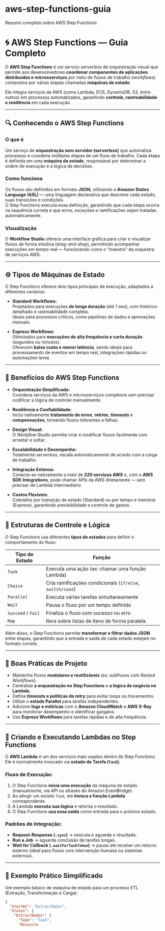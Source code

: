 # aws-step-functions-guia
Resumo completo sobre AWS Step Functions

# 🌀 AWS Step Functions — Guia Completo

O **AWS Step Functions** é um serviço *serverless* de orquestração visual que permite aos desenvolvedores **coordenar componentes de aplicações distribuídas e microsserviços** por meio de fluxos de trabalho (*workflows*) compostos por várias etapas chamadas **máquinas de estado**.  

Ele integra serviços da AWS (como Lambda, ECS, DynamoDB, S3, entre outros) em processos automatizados, garantindo **controle, rastreabilidade e resiliência** em cada execução.

---

## 🔍 Conhecendo o AWS Step Functions

### **O que é**
Um serviço de **orquestração sem servidor (serverless)** que automatiza processos e coordena múltiplas etapas de um fluxo de trabalho. Cada etapa é definida em uma **máquina de estado**, responsável por determinar a ordem de execução e a lógica de decisões.

### **Como funciona**
Os fluxos são definidos em formato **JSON**, utilizando a **Amazon States Language (ASL)** — uma linguagem declarativa que descreve cada estado, suas transições e condições.  
O Step Functions executa essa definição, garantindo que cada etapa ocorra na sequência correta e que erros, exceções e ramificações sejam tratadas automaticamente.

### **Visualização**
O **Workflow Studio** oferece uma interface gráfica para criar e visualizar fluxos de forma intuitiva (*drag-and-drop*), permitindo acompanhar execuções em tempo real — funcionando como o “maestro” da orquestra de serviços AWS.

---

## ⚙️ Tipos de Máquinas de Estado

O Step Functions oferece dois tipos principais de execução, adaptados a diferentes cenários:

- **Standard Workflows:**  
  Projetados para execuções **de longa duração** (até 1 ano), com histórico detalhado e rastreabilidade completa.  
  Ideais para processos críticos, como pipelines de dados e aprovações manuais.

- **Express Workflows:**  
  Otimizados para **execuções de alta frequência e curta duração** (segundos ou minutos).  
  Oferecem **baixo custo e menor latência**, sendo ideais para processamento de eventos em tempo real, integrações rápidas ou automações leves.

---

## 🚀 Benefícios do AWS Step Functions

- **Orquestração Simplificada:**  
  Coordena serviços da AWS e microsserviços complexos sem precisar codificar a lógica de controle manualmente.

- **Resiliência e Confiabilidade:**  
  Inclui nativamente **tratamento de erros**, **retries**, **timeouts** e **compensações**, tornando fluxos tolerantes a falhas.

- **Design Visual:**  
  O *Workflow Studio* permite criar e modificar fluxos facilmente com arrastar e soltar.

- **Escalabilidade e Desempenho:**  
  Totalmente *serverless*, escala automaticamente de acordo com a carga de trabalho.

- **Integração Extensa:**  
  Conecta-se nativamente a mais de **220 serviços AWS** e, com o **AWS SDK Integrations**, pode chamar APIs da AWS diretamente — sem precisar de Lambda intermediário.

- **Custos Flexíveis:**  
  Cobrados por transição de estado (Standard) ou por tempo e memória (Express), garantindo previsibilidade e controle de gastos.

---

## 🧱 Estruturas de Controle e Lógica

O Step Functions usa diferentes **tipos de estados** para definir o comportamento do fluxo:

| Tipo de Estado | Função |
|-----------------|--------|
| `Task` | Executa uma ação (ex: chamar uma função Lambda) |
| `Choice` | Cria ramificações condicionais (`if/else`, `switch/case`) |
| `Parallel` | Executa várias tarefas simultaneamente |
| `Wait` | Pausa o fluxo por um tempo definido |
| `Succeed` / `Fail` | Finaliza o fluxo com sucesso ou erro |
| `Map` | Itera sobre listas de itens de forma paralela |

Além disso, o Step Functions permite **transformar e filtrar dados JSON** entre etapas, garantindo que a entrada e saída de cada estado estejam no formato correto.

---

## 🧠 Boas Práticas de Projeto

- Mantenha fluxos **modulares e reutilizáveis** (ex: subfluxos com *Nested Workflows*).  
- Centralize **a orquestração no Step Functions** e **a lógica de negócio no Lambda**.  
- Defina **timeouts e políticas de retry** para evitar loops ou travamentos.  
- Utilize o **estado Parallel** para tarefas independentes.  
- Adicione **logs e métricas** com o **Amazon CloudWatch** e **AWS X-Ray** para monitorar desempenho e identificar gargalos.  
- Use **Express Workflows** para tarefas rápidas e de alta frequência.

---

## 🧩 Criando e Executando Lambdas no Step Functions

O **AWS Lambda** é um dos serviços mais usados dentro do Step Functions. Ele é normalmente invocado via **estado de Tarefa (`Task`)**.

### **Fluxo de Execução:**
1. O Step Functions **inicia uma execução** da máquina de estado (manualmente, via API ou através do Amazon EventBridge).  
2. Ao atingir um estado `Task`, ele **invoca a função Lambda** correspondente.  
3. A Lambda **executa sua lógica** e retorna o resultado.  
4. O Step Functions **usa essa saída** como entrada para o próximo estado.

### **Padrões de Integração:**
- **Request-Response (`.sync`)** → executa e aguarda o resultado.  
- **Run a Job** → aguarda conclusão de tarefas longas.  
- **Wait for Callback (`.waitForTaskToken`)** → pausa até receber um retorno externo (ideal para fluxos com intervenção humana ou sistemas externos).

---

## 🧰 Exemplo Prático Simplificado

Um exemplo básico de máquina de estado para um processo ETL (Extração, Transformação e Carga):

```json
{
  "StartAt": "ExtrairDados",
  "States": {
    "ExtrairDados": {
      "Type": "Task",
      "Resource
